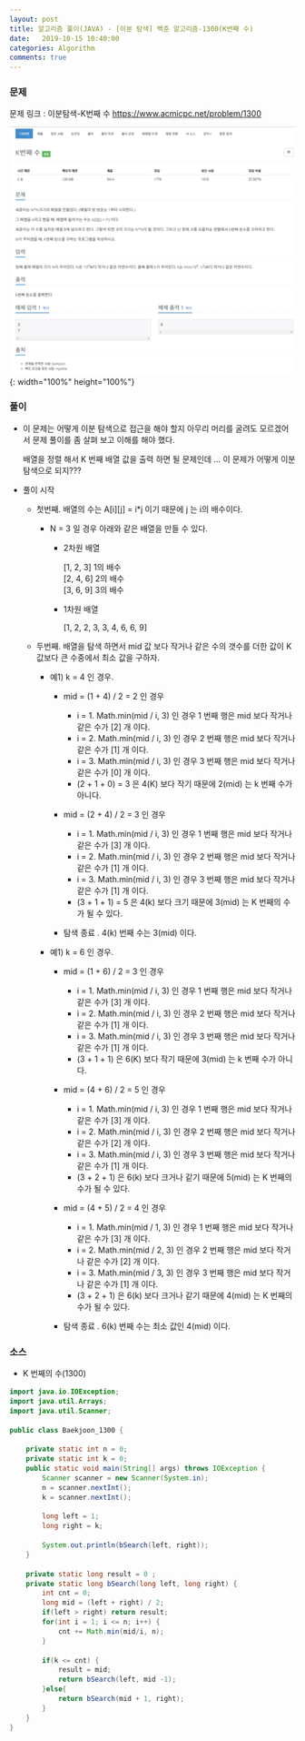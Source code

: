 ```yaml
---
layout: post
title: 알고리즘 풀이(JAVA) - [이분 탐색] 백준 알고리즘-1300(K번째 수)
date:   2019-10-15 10:40:00
categories: Algorithm
comments: true 
---
```


### 문제
문제 링크 : 이분탐색-K번째 수 <https://www.acmicpc.net/problem/1300>

![이분탐색 K번째 수 문제](/img/algorithm/baekjoon_1300.png){: width="100%" height="100%"}

### 풀이

- 이 문제는 어떻게 이분 탐색으로 접근을 해야 할지 아무리 머리를 굴려도 모르겠어서 문제 풀이를 좀 살펴 보고 이해를 해야 했다.
  
  배열을 정렬 해서 K 번째 배열 값을 출력 하면 될 문제인데 ... 이 문제가 어떻게 이분 탐색으로 되지???
    
-  풀이 시작

    - 첫번째. 배열의 수는 A[i][j] = i*j 이기 때문에 j 는 i의 배수이다. 
        
        - N = 3 일 경우 아래와 같은 배열을 만들 수 있다.
        
            - 2차원 배열
            
                [1, 2, 3]  1의 배수  
                [2, 4, 6]  2의 배수  
                [3, 6, 9]  3의 배수
        
            - 1차원 배열
            
                [1, 2, 2, 3, 3, 4, 6, 6, 9]
        
    - 두번째. 배열을 탐색 하면서 mid 값 보다 작거나 같은 수의 갯수를 더한 값이 K 값보다 큰 수중에서 최소 값을 구하자.
    
        - 예1) k = 4 인 경우.     
        
            - mid = (1 + 4) / 2 = 2 인 경우 
                        
                - i = 1. Math.min(mid / i, 3) 인 경우 1 번째 행은 mid 보다 작거나 같은 수가 [2] 개 이다. 
                - i = 2. Math.min(mid / i, 3) 인 경우 2 번째 행은 mid 보다 작거나 같은 수가 [1] 개 이다.
                - i = 3. Math.min(mid / i, 3) 인 경우 3 번째 행은 mid 보다 작거나 같은 수가 [0] 개 이다.
                - (2 + 1 + 0) = 3 은 4(K) 보다 작기 때문에 2(mid) 는 k 번째 수가 아니다.
                            
            - mid = (2 + 4) / 2 = 3 인 경우 
            
                - i = 1. Math.min(mid / i, 3) 인 경우 1 번째 행은 mid 보다 작거나 같은 수가 [3] 개 이다. 
                - i = 2. Math.min(mid / i, 3) 인 경우 2 번째 행은 mid 보다 작거나 같은 수가 [1] 개 이다.
                - i = 3. Math.min(mid / i, 3) 인 경우 3 번째 행은 mid 보다 작거나 같은 수가 [1] 개 이다.
                - (3 + 1 + 1) = 5 은 4(k) 보다 크기 때문에 3(mid) 는 K 번째의 수가 될 수 있다.

            - 탐색 종료 . 4(k) 번째 수는 3(mid) 이다.
        
        - 예1) k = 6 인 경우.     
                  
            - mid = (1 + 6) / 2 = 3 인 경우
                      
                - i = 1. Math.min(mid / i, 3) 인 경우 1 번째 행은 mid 보다 작거나 같은 수가 [3] 개 이다. 
                - i = 2. Math.min(mid / i, 3) 인 경우 2 번째 행은 mid 보다 작거나 같은 수가 [1] 개 이다.
                - i = 3. Math.min(mid / i, 3) 인 경우 3 번째 행은 mid 보다 작거나 같은 수가 [1] 개 이다.
                - (3 + 1 + 1) 은 6(K) 보다 작기 때문에 3(mid) 는 k 번째 수가 아니다.
                          
            - mid = (4 + 6) / 2 = 5 인 경우 
            
                - i = 1. Math.min(mid / i, 3) 인 경우 1 번째 행은 mid 보다 작거나 같은 수가 [3] 개 이다. 
                - i = 2. Math.min(mid / i, 3) 인 경우 2 번째 행은 mid 보다 작거나 같은 수가 [2] 개 이다.
                - i = 3. Math.min(mid / i, 3) 인 경우 3 번째 행은 mid 보다 작거나 같은 수가 [1] 개 이다.
                - (3 + 2 + 1) 은 6(k) 보다 크거나 같기 때문에 5(mid) 는 K 번째의 수가 될 수 있다.
             
            - mid = (4 + 5) / 2 = 4 인 경우 
                        
                - i = 1. Math.min(mid / 1, 3) 인 경우 1 번째 행은 mid 보다 작거나 같은 수가 [3] 개 이다. 
                - i = 2. Math.min(mid / 2, 3) 인 경우 2 번째 행은 mid 보다 작거나 같은 수가 [2] 개 이다.
                - i = 3. Math.min(mid / 3, 3) 인 경우 3 번째 행은 mid 보다 작거나 같은 수가 [1] 개 이다.
                - (3 + 2 + 1) 은 6(k) 보다 크거나 같기 때문에 4(mid) 는 K 번째의 수가 될 수 있다.
            
            - 탐색 종료 . 6(k) 번째 수는 최소 값인 4(mid) 이다.
        
    
### 소스

- K 번째의 수(1300)

```java
import java.io.IOException;
import java.util.Arrays;
import java.util.Scanner;

public class Baekjoon_1300 {
	
	private static int n = 0;
	private static int k = 0;
	public static void main(String[] args) throws IOException {
		Scanner scanner = new Scanner(System.in);
		n = scanner.nextInt();
		k = scanner.nextInt();
	
		long left = 1;
		long right = k;
		
		System.out.println(bSearch(left, right));
	}

	private static long result = 0 ;
    private static long bSearch(long left, long right) {
        int cnt = 0;
        long mid = (left + right) / 2;
        if(left > right) return result;
        for(int i = 1; i <= n; i++) {
            cnt += Math.min(mid/i, n);
        }
        
        if(k <= cnt) {
            result = mid;
            return bSearch(left, mid -1);
        }else{
            return bSearch(mid + 1, right);
        }
    }
}
```